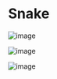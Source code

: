 # Snake

![image](https://github.com/evan-placenis/Snake/assets/112578037/4d84dd71-b2e9-4ab7-b235-58418d44fc36)

![image](https://github.com/evan-placenis/Snake/assets/112578037/d96dc3c4-fe08-4a28-bfda-fd32459630af)

![image](https://github.com/evan-placenis/Snake/assets/112578037/8c10499a-2432-4d2c-8fea-390ca3e9421b)

